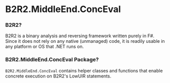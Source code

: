 # B2R2.MiddleEnd.ConcEval

### B2R2?

B2R2 is a binary analysis and reversing framework written purely in F#. Since it
does not rely on any native (unmanaged) code, it is readily usable in any
platform or OS that .NET runs on.

### B2R2.MiddleEnd.ConcEval Package?

`B2R2.MiddleEnd.ConcEval` contains helper classes and functions that enable
concrete execution on B2R2's LowUIR statements.

